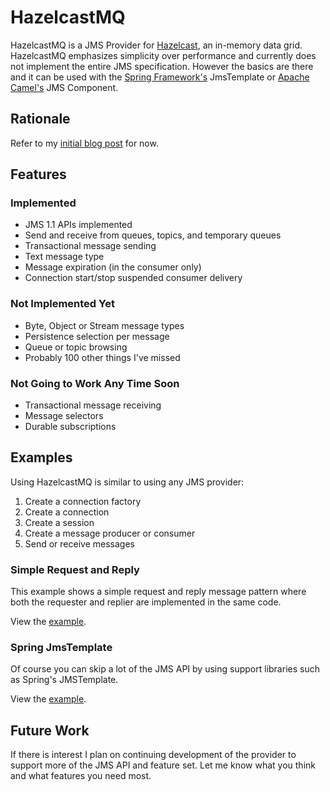 # HazelcastMQ

HazelcastMQ is a JMS Provider for [Hazelcast](http://www.hazelcast.com/), an in-memory 
data grid. HazelcastMQ emphasizes simplicity over performance and currently does not implement
the entire JMS specification. However the basics are there and it can be used with 
the [Spring Framework's](http://www.springsource.org/spring-framework) JmsTemplate or
[Apache Camel's](http://camel.apache.org/) JMS Component.

## Rationale

Refer to my [initial blog post](http://mikepilone.blogspot.com/2013/01/hazelcast-jms-provider.html) for now.

## Features

### Implemented
* JMS 1.1 APIs implemented
* Send and receive from queues, topics, and temporary queues
* Transactional message sending
* Text message type
* Message expiration (in the consumer only)
* Connection start/stop suspended consumer delivery

### Not Implemented Yet
* Byte, Object or Stream message types
* Persistence selection per message
* Queue or topic browsing
* Probably 100 other things I've missed

### Not Going to Work Any Time Soon
* Transactional message receiving
* Message selectors
* Durable subscriptions

## Examples

Using HazelcastMQ is similar to using any JMS provider:

1. Create a connection factory
2. Create a connection
3. Create a session
4. Create a message producer or consumer
5. Send or receive messages

### Simple Request and Reply
This example shows a simple request and reply message pattern where both the requester 
and replier are implemented in the same code.

View the [example](https://github.com/mpilone/hazelcastmq/blob/master/hazelcastmq-examples/src/main/java/org/mpilone/hazelcastmq/example/ProducerConsumerRequestReply.java).

### Spring JmsTemplate
Of course you can skip a lot of the JMS API by using support libraries such as Spring's 
JMSTemplate.

View the [example](https://github.com/mpilone/hazelcastmq/blob/master/hazelcastmq-examples/src/main/java/org/mpilone/hazelcastmq/example/SpringJmsTemplateOneWay.java).

## Future Work

If there is interest I plan on continuing development of the provider to support more 
of the JMS API and feature set. Let me know what you think and what features you need most.
